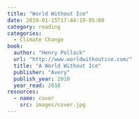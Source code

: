 ```yaml
---
title: "World Without Ice"
date: 2019-01-15T17:44:19-05:00
category: reading
categories:
  - Climate Change
book:
  author: "Henry Pollack"
  url: "http://www.worldwithoutice.com/"
  title: "A World Without Ice"
  publisher: "Avery"
  publish_year: 2010
  year_read: 2018
resources:
  - name: cover
    src: images/cover.jpg
---
```


